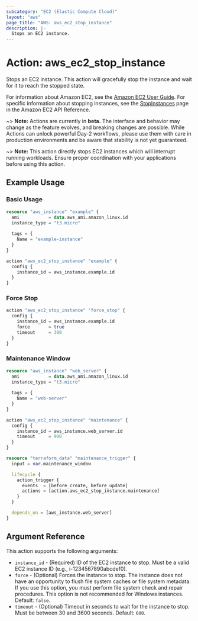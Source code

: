```yaml
---
subcategory: "EC2 (Elastic Compute Cloud)"
layout: "aws"
page_title: "AWS: aws_ec2_stop_instance"
description: |-
  Stops an EC2 instance.
---
```


# Action: aws_ec2_stop_instance

Stops an EC2 instance. This action will gracefully stop the instance and wait for it to reach the stopped state.

For information about Amazon EC2, see the [Amazon EC2 User Guide](https://docs.aws.amazon.com/ec2/latest/userguide/). For specific information about stopping instances, see the [StopInstances](https://docs.aws.amazon.com/AWSEC2/latest/APIReference/API_StopInstances.html) page in the Amazon EC2 API Reference.

~> **Note:** Actions are currently in **beta.** The interface and behavior may change as the feature evolves, and breaking changes are possible. While Actions can unlock powerful Day-2 workflows, please use them with care in production environments and be aware that stability is not yet guaranteed.

~> **Note:** This action directly stops EC2 instances which will interrupt running workloads. Ensure proper coordination with your applications before using this action.

## Example Usage

### Basic Usage

```terraform
resource "aws_instance" "example" {
  ami           = data.aws_ami.amazon_linux.id
  instance_type = "t3.micro"
  
  tags = {
    Name = "example-instance"
  }
}

action "aws_ec2_stop_instance" "example" {
  config {
    instance_id = aws_instance.example.id
  }
}
```

### Force Stop

```terraform
action "aws_ec2_stop_instance" "force_stop" {
  config {
    instance_id = aws_instance.example.id
    force       = true
    timeout     = 300
  }
}
```

### Maintenance Window

```terraform
resource "aws_instance" "web_server" {
  ami           = data.aws_ami.amazon_linux.id
  instance_type = "t3.micro"
  
  tags = {
    Name = "web-server"
  }
}

action "aws_ec2_stop_instance" "maintenance" {
  config {
    instance_id = aws_instance.web_server.id
    timeout     = 900
  }
}

resource "terraform_data" "maintenance_trigger" {
  input = var.maintenance_window

  lifecycle {
    action_trigger {
      events  = [before_create, before_update]
      actions = [action.aws_ec2_stop_instance.maintenance]
    }
  }

  depends_on = [aws_instance.web_server]
}
```

## Argument Reference

This action supports the following arguments:

* `instance_id` - (Required) ID of the EC2 instance to stop. Must be a valid EC2 instance ID (e.g., i-1234567890abcdef0).
* `force` - (Optional) Forces the instance to stop. The instance does not have an opportunity to flush file system caches or file system metadata. If you use this option, you must perform file system check and repair procedures. This option is not recommended for Windows instances. Default: `false`.
* `timeout` - (Optional) Timeout in seconds to wait for the instance to stop. Must be between 30 and 3600 seconds. Default: `600`.
